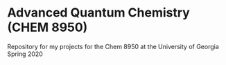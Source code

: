 # Advanced Quantum Chemistry (CHEM 8950)

Repository for my projects for the Chem 8950 at the University of Georgia Spring 2020
